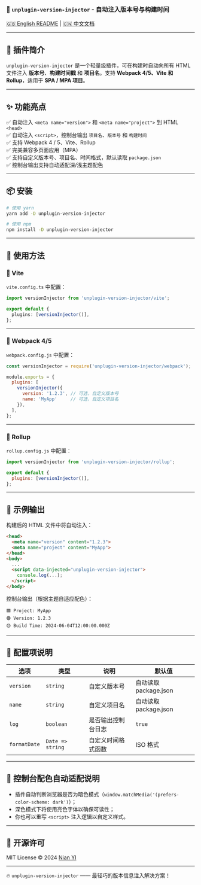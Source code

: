 ### **🚀 `unplugin-version-injector` - 自动注入版本号与构建时间**

[🇬🇧 English README](./README.md) | [🇨🇳 中文文档](./README.zh-CN.md)

---

## **📌 插件简介**
`unplugin-version-injector` 是一个轻量级插件，可在构建时自动向所有 HTML 文件注入 **版本号**、**构建时间戳** 和 **项目名**。支持 **Webpack 4/5、Vite 和 Rollup**，适用于 **SPA / MPA 项目**。

---

## **✨ 功能亮点**
✅ 自动注入 `<meta name="version">` 和 `<meta name="project">` 到 HTML `<head>`  
✅ 自动注入 `<script>`，控制台输出 `项目名`、`版本号` 和 `构建时间`  
✅ 支持 Webpack 4 / 5、Vite、Rollup  
✅ 完美兼容多页面应用（MPA）  
✅ 支持自定义版本号、项目名、时间格式，默认读取 `package.json`  
✅ 控制台输出支持自动适配深/浅主题配色  

---

## **📦 安装**
```bash
# 使用 yarn
yarn add -D unplugin-version-injector

# 使用 npm
npm install -D unplugin-version-injector
```

---

## **🚀 使用方法**

### **📌 Vite**
`vite.config.ts` 中配置：
```ts
import versionInjector from 'unplugin-version-injector/vite';

export default {
  plugins: [versionInjector()],
};
```

---

### **📌 Webpack 4/5**
`webpack.config.js` 中配置：
```js
const versionInjector = require('unplugin-version-injector/webpack');

module.exports = {
  plugins: [
    versionInjector({
      version: '1.2.3', // 可选，自定义版本号
      name: 'MyApp'     // 可选，自定义项目名
    }),
  ],
};
```

---

### **📌 Rollup**
`rollup.config.js` 中配置：
```js
import versionInjector from 'unplugin-version-injector/rollup';

export default {
  plugins: [versionInjector()],
};
```

---

## **🧪 示例输出**

构建后的 HTML 文件中将自动注入：

```html
<head>
  <meta name="version" content="1.2.3">
  <meta name="project" content="MyApp">
</head>
<body>
  ...
  <script data-injected="unplugin-version-injector">
    console.log(...);
  </script>
</body>
```

控制台输出（根据主题自适应配色）：

```
🟦 Project: MyApp
🟢 Version: 1.2.3
🟡 Build Time: 2024-06-04T12:00:00.000Z
```

---

## **🔧 配置项说明**

| 选项         | 类型      | 说明                             | 默认值              |
|--------------|-----------|----------------------------------|---------------------|
| `version`    | `string`  | 自定义版本号                     | 自动读取 package.json |
| `name`       | `string`  | 自定义项目名                     | 自动读取 package.json |
| `log`        | `boolean` | 是否输出控制台日志               | `true`              |
| `formatDate` | `Date => string` | 自定义时间格式函数         | ISO 格式            |

---

## **🎨 控制台配色自动适配说明**
- 插件自动判断浏览器是否为暗色模式（`window.matchMedia('(prefers-color-scheme: dark')`）；
- 深色模式下将使用亮色字体以确保可读性；
- 你也可以重写 `<script>` 注入逻辑以自定义样式。

---

## **📜 开源许可**
MIT License © 2024 [Nian YI](https://github.com/nianyi778)

---

🔥 `unplugin-version-injector` —— 最轻巧的版本信息注入解决方案！
